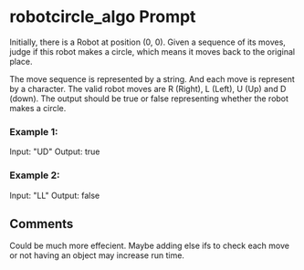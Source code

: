 # robotcircle_algo Prompt

Initially, there is a Robot at position (0, 0). Given a sequence of its moves, judge if this robot makes a circle, which means it moves back to the original place.

The move sequence is represented by a string. And each move is represent by a character. The valid robot moves are R (Right), L (Left), U (Up) and D (down). The output should be true or false representing whether the robot makes a circle.

### Example 1:
Input: "UD"
Output: true
### Example 2:
Input: "LL"
Output: false


## Comments

Could be much more effecient. Maybe adding else ifs to check each move or not having an object may increase run time.
